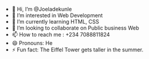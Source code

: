 - 👋 Hi, I’m @Joeladekunle
- 👀 I’m interested in Web Development
- 🌱 I’m currently learning HTML, CSS
- 💞️ I’m looking to collaborate on Public business Web
- 📫 How to reach me : +234 7088811824
- 😄 Pronouns: He
- ⚡ Fun fact: The Eiffel Tower gets taller in the summer.

<!---
Joeladekunle/Joeladekunle is a ✨ special ✨ repository because its `README.md` (this file) appears on your GitHub profile.
You can click the Preview link to take a look at your changes.
--->
